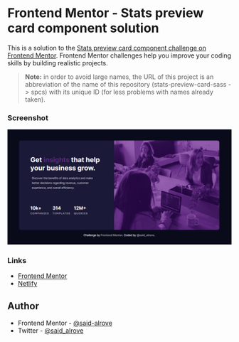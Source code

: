 # Frontend Mentor - Stats preview card component solution

This is a solution to the [Stats preview card component challenge on Frontend Mentor](https://www.frontendmentor.io/challenges/stats-preview-card-component-8JqbgoU62). Frontend Mentor challenges help you improve your coding skills by building realistic projects. 

> **Note:** in order to avoid large names, the URL of this project is an abbreviation of the name of this repository (stats-preview-card-sass -> spcs) with its unique ID (for less problems with names already taken).

### Screenshot

![](design/screenshot.png)

### Links

- [Frontend Mentor](https://www.frontendmentor.io/solutions/stats-preview-card-using-sass-with-smacss-for-modularizing-the-project-XYqlvykLl)
- [Netlify](https://spcs-173781.netlify.app/)

## Author

- Frontend Mentor - [@said-alrove](https://www.frontendmentor.io/profile/said-alrove)
- Twitter - [@said_alrove](https://twitter.com/said_alrove)
